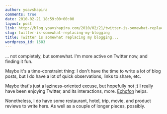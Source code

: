 ```yaml
---
author: yoavshapira
comments: true
date: 2010-02-21 18:59:00+00:00
layout: post
link: http://blog.yoavshapira.com/2010/02/21/twitter-is-somewhat-replacing-my-blogging/
slug: twitter-is-somewhat-replacing-my-blogging
title: Twitter is somewhat replacing my blogging...
wordpress_id: 1583
---
```


... not completely, but somewhat.  I'm more active on Twitter now, and finding it fun.   
  
Maybe it's a time-constraint thing: I don't have the time to write a lot of blog posts, but I do have a lot of quick observations, links to share, etc.  
  
Maybe that's just a laziness-oriented excuse, but hopefully not ;)  I really have been enjoying Twitter, and its interactions, more.  [Echofon](http://echofon.com/) helps.

  


Nonetheless, I do have some restaurant, hotel, trip, movie, and product reviews to write here.  As well as a couple of longer pieces, possibly.
